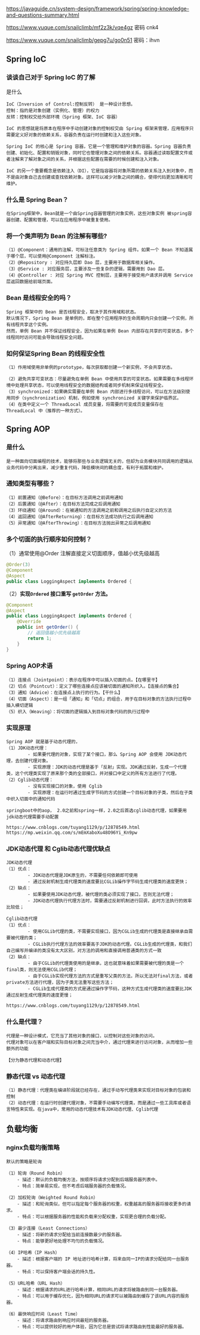 https://javaguide.cn/system-design/framework/spring/spring-knowledge-and-questions-summary.html

https://www.yuque.com/snailclimb/mf2z3k/vqe4gz 密码 cnk4

https://www.yuque.com/snailclimb/gepg7u/go0n51 密码：ihvn

##  Spring IoC

### 谈谈自己对于 Spring IoC 的了解

是什么

```
IoC（Inversion of Control:控制反转） 是一种设计思想。
控制：指的是对象创建（实例化、管理）的权力
反转：控制权交给外部环境（Spring 框架、IoC 容器）

IoC 的思想就是将原本在程序中手动创建对象的控制权交由 Spring 框架来管理，应用程序只需要定义好对象的依赖关系，容器负责在运行时创建和注入这些对象。

Spring IoC 的核心是 Spring 容器，它是一个管理和维护对象的容器。Spring 容器负责创建、初始化、配置和销毁对象，同时它也管理对象之间的依赖关系。容器通过读取配置文件或者注解来了解对象之间的关系，并根据这些配置在需要的时候创建和注入对象。

IoC 的另一个重要概念是依赖注入（DI），它是指容器将对象所需的依赖关系注入到对象中，而不是由对象自己去创建或查找依赖对象。这样可以减少对象之间的耦合，使得代码更加清晰和可维护。
```

### 什么是 Spring Bean？

```
在Spring框架中，Bean就是一个由Spring容器管理的对象实例，这些对象实例 被spring容器创建、配置和管理，可以在应用程序中被重复使用。
```

### 将一个类声明为 Bean 的注解有哪些?

```
（1）@Component：通用的注解，可标注任意类为 Spring 组件。如果一个 Bean 不知道属于哪个层，可以使用@Component 注解标注。
（2）@Repository : 对应持久层即 Dao 层，主要用于数据库相关操作。
（3）@Service : 对应服务层，主要涉及一些复杂的逻辑，需要用到 Dao 层。
（4）@Controller : 对应 Spring MVC 控制层，主要用于接受用户请求并调用 Service 层返回数据给前端页面。
```

### Bean 是线程安全的吗？

```
Spring 框架中的 Bean 是否线程安全，取决于其作用域和状态。
默认情况下，Spring Bean 是单例的，即在整个应用程序的生命周期内只会创建一个实例，所有线程共享这个实例。
然而，单例 Bean 并不保证线程安全，因为如果在单例 Bean 内部存在共享的可变状态，多个线程同时访问可能会导致线程安全问题。
```

### 如何保证Spring Bean 的线程安全性

```
（1）作用域使用非单例的prototype，每次获取都创建一个新实例，不会共享状态。

（2）避免共享可变状态：尽量避免在单例 Bean 中使用共享的可变状态。如果需要在多线程环境中处理共享状态，可以使用线程安全的数据结构或者同步机制来保证线程安全。
（3）synchronized：如果确实需要在单例 Bean 内部进行多线程访问，可以在方法级别使用同步（synchronization）机制，例如使用 synchronized 关键字来保护临界区。
（4）在类中定义一个 ThreadLocal 成员变量，将需要的可变成员变量保存在 ThreadLocal 中（推荐的一种方式）。
```



## Spring AOP

### 是什么

```
是一种面向切面编程的技术，能够将那些与业务逻辑无关的，但却为业务模块共同调用的逻辑从业务代码中分离出来，减少重复代码，降低模块间的耦合度，有利于拓展和维护。
```

### 通知类型有哪些？

```
（1）前置通知（@Before）：在目标方法调用之前调用通知
（2）后置通知（@After）：在目标方法完成之后调用通知
（3）环绕通知（@Around）：在被通知的方法调用之前和调用之后执行自定义的方法
（4）返回通知（@AfterReturning）：在目标方法成功执行之后调用通知
（5）异常通知（@AfterThrowing）：在目标方法抛出异常之后调用通知
```

### 多个切面的执行顺序如何控制？

（1）通常使用@Order 注解直接定义切面顺序，值越小优先级越高

```java
@Order(3)
@Component
@Aspect
public class LoggingAspect implements Ordered {
```

（2）**实现`Ordered` 接口重写 `getOrder` 方法。**

```java
@Component
@Aspect
public class LoggingAspect implements Ordered {
    @Override
    public int getOrder() {
        // 返回值越小优先级越高
        return 1;
    }
}
```

### Spring AOP术语

```
（1）连接点（Jointpoint）：表示在程序中可以插入切面的点。【在哪里干】
（2）切点（Pointcut）：定义了哪些连接点应该被切面的通知所织入。【连接点的集合】
（3）通知（Advice）：在连接点上执行的行为。【干什么】
（4）切面（Aspect）：是一组「通知」和「切点」的组合，用于在目标对象的方法执行过程中插入横切逻辑
（5）织入（Weaving）：将切面的逻辑插入到目标对象代码的执行过程中
```

### 实现原理

```
Spring AOP 就是基于动态代理的，
（1）JDK动态代理：
		- 如果要代理的对象，实现了某个接口，那么 Spring AOP 会使用 JDK动态代理，去创建代理对象。
		- 实现原理：JDK的动态代理是基于「反射」实现。JDK通过反射，生成一个代理类，这个代理类实现了原来那个类的全部接口，并对接口中定义的所有方法进行了代理。
（2）Cglib动态代理：
		- 没有实现接口的对象，使用 Cglib 
		- 实现原理：在运行时通过生成字节码的方式创建一个目标对象的子类，然后在子类中织入切面中的通知代码
		
springboot中的aop， 2.0之前和spring一样，2.0之后首选cglib动态代理，如果要用jdk动态代理需要手动配置
		
https://www.cnblogs.com/tuyang1129/p/12878549.html
https://mp.weixin.qq.com/s/mEmXaboXu48O96Yi_Kn9pw
```

### JDK动态代理 和 Cglib动态代理优缺点

```
JDK动态代理 
（1）优点：
		- JDK动态代理是JDK原生的，不需要任何依赖即可使用
		- 通过反射机制生成代理类的速度要比CGLib操作字节码生成代理类的速度更快；
（2）缺点：
		- 如果要使用JDK动态代理，被代理的类必须实现了接口，否则无法代理；
		- JDK动态代理执行代理方法时，需要通过反射机制进行回调，此时方法执行的效率比较低；
		
Cglib动态代理
（1）优点：
		- 使用CGLib代理的类，不需要实现接口，因为CGLib生成的代理类是直接继承自需要被代理的类；
		- CGLib执行代理方法的效率要高于JDK的动态代理。CGLib生成的代理类，和我们自己编写并编译的类没有太大区别，对方法的调用和直接调用普通类的方式一致
（2）缺点：
		- 由于CGLib的代理类使用的是继承，这也就意味着如果需要被代理的类是一个final类，则无法使用CGLib代理；
		- 由于CGLib实现代理方法的方式是重写父类的方法，所以无法对final方法，或者private方法进行代理，因为子类无法重写这些方法；
		- CGLib生成代理类的方式是通过操作字节码，这种方式生成代理类的速度要比JDK通过反射生成代理类的速度更慢；
			
https://www.cnblogs.com/tuyang1129/p/12878549.html
```



### 什么是代理？

```
代理是一种设计模式，它充当了其他对象的接口，以控制对这些对象的访问。
代理对象可以在客户端和实际目标对象之间充当中介，通过代理来进行访问对象，从而增加一些额外的功能

【分为静态代理和动态代理】
```

### 静态代理 vs 动态代理

```
（1）静态代理：代理类在编译阶段就已经存在，通过手动写代理类来实现对目标对象的包装和控制
（2）动态代理：在运行时创建代理对象，不需要手动编写代理类，而是通过一些工具库或者语言特性来实现。在java中，常用的动态代理技术有JDK动态代理、Cglib代理
```



## 负载均衡

### nginx负载均衡策略

```
默认的策略是轮询

（1）轮询（Round Robin）
	- 描述：默认的负载均衡方法，按顺序将请求分配到后端服务器列表中。
	- 特点：简单易实现，但不考虑后端服务器的负载情况。
	
（2）加权轮询（Weighted Round Robin）
	- 描述：和轮询类似，但可以指定每个服务器的权重，权重越高的服务器将接收更多的请求。
	- 特点：可以根据服务器的性能和负载来分配权重，实现更合理的负载分配。
	
（3）最少连接（Least Connections）
	- 描述：将新的请求分配给当前连接数最少的服务器。
	- 特点：能够更好地处理不均匀的负载情况。

（4）IP哈希（IP Hash）
	- 描述：根据客户端的 IP 地址进行哈希计算，将来自同一IP的请求分配给同一台服务器。
	- 特点：可以保持客户端会话的持久性。

（5）URL哈希（URL Hash）
	- 描述：根据请求的URL进行哈希计算，相同URL的请求将被路由到同一台服务器。
	- 特点：可以用于缓存优化，因为相同URL的请求可以被路由到缓存了该URL内容的服务器。

（6）最快响应时间（Least Time）
	- 描述：将请求路由到响应时间最短的服务器。
	- 特点：可以提供较好的用户体验，因为它总是尝试将请求路由到性能最好的服务器。
```

